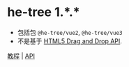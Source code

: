 # he-tree 1.\*.\*

- 包括包 `@he-tree/vue2`, `@he-tree/vue3`
- 不是基于 [HTML5 Drag and Drop API](https://developer.mozilla.org/en-US/docs/Web/API/HTML_Drag_and_Drop_API).

[教程](./guide.md) | [API](./api.md)
